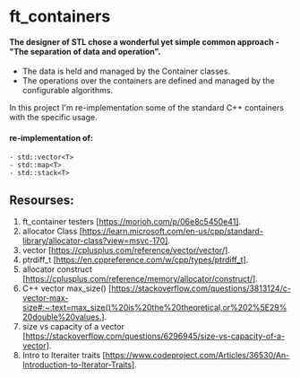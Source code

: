 # ft_containers

#### The designer of STL chose a wonderful yet simple common approach - "The separation of data and operation".
- The data is held and managed by the Container classes.
- The operations over the containers are defined and managed by the configurable algorithms.



In this project I'm re-implementation some of the standard C++ containers with the specific usage.

#### re-implementation of:
```
- std::vector<T>
- std::map<T>
- std::stack<T>
```

Resourses:
-------------

1. ft_container testers 
  [https://morioh.com/p/06e8c5450e41].
2. allocator Class 
  [https://learn.microsoft.com/en-us/cpp/standard-library/allocator-class?view=msvc-170].
3. vector 
  [https://cplusplus.com/reference/vector/vector/].
4. ptrdiff_t 
  [https://en.cppreference.com/w/cpp/types/ptrdiff_t].
5. allocator construct 
  [https://cplusplus.com/reference/memory/allocator/construct/].
6. C++ vector max_size() 
  [https://stackoverflow.com/questions/3813124/c-vector-max-size#:~:text=max_size()%20is%20the%20theoretical,or%202%5E29%20double%20values.].
7. size vs capacity of a vector 
  [https://stackoverflow.com/questions/6296945/size-vs-capacity-of-a-vector].
8. Intro to Iteraiter traits 
  [https://www.codeproject.com/Articles/36530/An-Introduction-to-Iterator-Traits].
